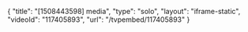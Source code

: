 {
    "title": "[1508443598] media",
    "type": "solo",
    "layout": "iframe-static",
    "videoId": "117405893",
    "url": "\/tvpembed\/117405893"
}